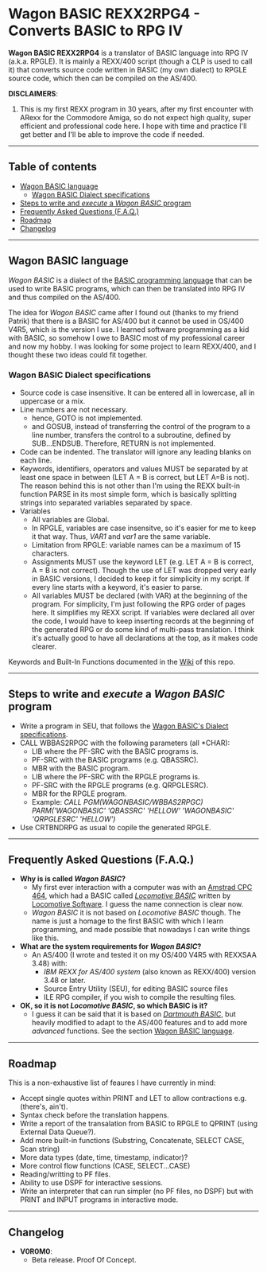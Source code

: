 # Wagon BASIC REXX2RPG4 - Converts BASIC to RPG IV

**Wagon BASIC REXX2RPG4** is a translator of BASIC language into RPG IV (a.k.a. RPGLE). It is mainly a REXX/400 script (though a CLP is used to call it) that converts source code written in BASIC (my own dialect) to RPGLE source code, which then can be compiled on the AS/400.

**DISCLAIMERS**:

1. This is my first REXX program in 30 years, after my first encounter with ARexx for the Commodore Amiga, so do not expect high quality, super efficient and professional code here. I hope with time and practice I'll get better and I'll be able to improve the code if needed.

---

## Table of contents

- [Wagon BASIC language](#wagon-basic-language)
  - [Wagon BASIC Dialect specifications](#wagon-basic-dialect-specifications)
- [Steps to write and *execute* a *Wagon BASIC* program](#steps-to-write-and-execute-a-wagon-basic-program)
- [Frequently Asked Questions (F.A.Q.)](#frequently-asked-questions-faq)
- [Roadmap](#roadmap)
- [Changelog](#changelog)

---

## Wagon BASIC language

*Wagon BASIC* is a dialect of the [BASIC programming language](https://en.wikipedia.org/wiki/BASIC) that  can be used to write BASIC programs, which can then be translated into RPG IV and thus compiled on the AS/400.

The idea for *Wagon BASIC* came after I found out (thanks to my friend Patrik) that there is a BASIC for AS/400 but it cannot be used in OS/400 V4R5, which is the version I use. I learned software programming as a kid with BASIC, so somehow I owe to BASIC most of my professional career and now my hobby. I was looking for some project to learn REXX/400, and I thought these two ideas could fit together.

### Wagon BASIC Dialect specifications

- Source code is case insensitive. It can be entered all in lowercase, all in uppercase or a mix.
- Line numbers are not necessary.
  - hence, GOTO is not implemented.
  - and GOSUB, instead of transferring the control of the program to a line number, transfers the control to a subroutine, defined by SUB...ENDSUB. Therefore, RETURN is not implemented.
- Code can be indented. The translator will ignore any leading blanks on each line.
- Keywords, identifiers, operators and values MUST be separated by at least one space in between (LET A = B is correct, but LET A=B is not). The reason behind this is not other than I'm using the REXX built-in function PARSE in its most simple form, which is basically splitting strings into separated variables separated by space.
- Variables
  - All variables are Global.
  - In RPGLE, variables are case insensitve, so it's easier for me to keep it that way. Thus, *VAR1* and *var1* are the same variable.
  - Limitation from RPGLE: variable names can be a maximum of 15 characters.
  - Assignments MUST use the keyword LET (e.g. LET A = B is correct, A = B is not correct). Though the use of LET was dropped very early in BASIC versions, I decided to keep it for simplicity in my script. If every line starts with a keyword, it's easier to parse.
  - All variables MUST be declared (with VAR) at the beginning of the program. For simplicity, I'm just following the RPG order of pages here. It simplifies my REXX script. If variables were declared all over the code, I would have to keep inserting records at the beginning of the generated RPG or do some kind of multi-pass translation. I think it's actually good to have all declarations at the top, as it makes code clearer.

Keywords and Built-In Functions documented in the [Wiki](https://github.com/dasta400/wagonBASIC/wiki) of this repo.

---

## Steps to write and *execute* a *Wagon BASIC* program

- Write a program in SEU, that follows the [Wagon BASIC's Dialect specifications](dialectspecifications).
- CALL WBBAS2RPGC with the following parameters (all *CHAR):
  - LIB where the PF-SRC with the BASIC programs is.
  - PF-SRC with the BASIC programs (e.g. QBASSRC).
  - MBR with the BASIC program.
  - LIB where the PF-SRC with the RPGLE programs is.
  - PF-SRC with the RPGLE programs (e.g. QRPGLESRC).
  - MBR for the RPGLE program.
  - Example: *CALL PGM(WAGONBASIC/WBBAS2RPGC) PARM('WAGONBASIC' 'QBASSRC' 'HELLOW' 'WAGONBASIC' 'QRPGLESRC' 'HELLOW')*
- Use CRTBNDRPG as usual to copile the generated RPGLE.

---

## Frequently Asked Questions (F.A.Q.)

- **Why is is called *Wagon BASIC*?**
  - My first ever interaction with a computer was with an [Amstrad CPC 464](https://en.wikipedia.org/wiki/Amstrad_CPC), which had a BASIC called *[Locomotive BASIC](https://en.wikipedia.org/wiki/Locomotive_BASIC)* written by [Locomotive Software](https://en.wikipedia.org/wiki/Locomotive_Software). I guess the name connection is clear now.
  - *Wagon BASIC* it is not based on *Locomotive BASIC* though. The name is just a homage to the first BASIC with which I learn programming, and made possible that nowadays I can write things like this.
- **What are the system requirements for *Wagon BASIC*?**
  - An AS/400 (I wrote and tested it on my OS/400 V4R5 with REXXSAA 3.48) with:
    - *IBM REXX for AS/400 system* (also known as REXX/400) version 3.48 or later.
    - Source Entry Utility (SEU), for editing BASIC source files
    - ILE RPG compiler, if you wish to compile the resulting files.
- **OK, so it is not *Locomotive BASIC*, so which BASIC is it?**
  - I guess it can be said that it is based on *[Dartmouth BASIC](https://en.wikipedia.org/wiki/Dartmouth_BASIC)*, but heavily modified to adapt to the AS/400 features and to add more *advanced* functions. See the section [Wagon BASIC language](WagonBASIClanguage).

---

## Roadmap

This is a non-exhaustive list of feaures I have currently in mind:

- Accept single quotes within PRINT and LET to allow contractions e.g. (there's, ain't).
- Syntax check before the translation happens.
- Write a report of the transalation from BASIC to RPGLE to QPRINT (using External Data Queue?).
- Add more built-in functions (Substring, Concatenate, SELECT CASE, Scan string)
- More data types (date, time, timestamp, indicator)?
- More control flow functions (CASE, SELECT...CASE)
- Reading/writting to PF files.
- Ability to use DSPF for interactive sessions.
- Write an interpreter that can run simpler (no PF files, no DSPF) but with PRINT and INPUT programs in interactive mode.

---

## Changelog

- **V0R0M0**:
  - Beta release. Proof Of Concept.
